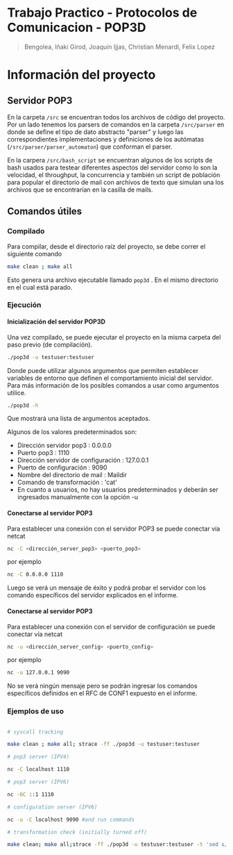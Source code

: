 # Trabajo Practico - Protocolos de Comunicacion - POP3D

> Bengolea, Iñaki
> Girod, Joaquin
> Ijjas, Christian
> Menardi, Felix Lopez

# Información del proyecto

## Servidor POP3

En la carpeta `/src` se encuentran todos los archivos de código del proyecto. Por un lado tenemos los parsers de comandos en la carpeta `/src/parser` en donde se define el tipo de dato abstracto "parser" y luego las correspondientes implementaciones y definiciones de los autómatas (`/src/parser/parser_automaton`) que conforman el parser.

En la carpera `/src/bash_script` se encuentran algunos de los scripts de bash usados para testear diferentes aspectos del servidor como lo son la velocidad, el throughput, la concurrencia y también un script de población para popular el directorio de mail con archivos de texto que simulan una los archivos que se encontrarían en la casilla de mails.

## Comandos útiles

### Compilado

Para compilar, desde el directorio raíz del proyecto, se debe correr el siguiente comando

```bash
make clean ; make all
```

Esto genera una archivo ejecutable llamado `pop3d` . En el mismo directorio en el cual está parado.

### Ejecución

#### Inicialización del servidor POP3D

Una vez compilado, se puede ejecutar el proyecto en la misma carpeta del paso previo (de compilación).

```bash
./pop3d -u testuser:testuser
```

Donde puede utilizar algunos argumentos que permiten establecer variables de entorno que definen el comportamiento inicial del servidor.
Para más información de los posibles comandos a usar como argumentos utilice.

```bash
./pop3d -h
```

Que mostrará una lista de argumentos aceptados.

Algunos de los valores predeterminados son:

- Dirección servidor pop3 : 0.0.0.0
- Puerto pop3 : 1110
- Dirección servidor de configuración : 127.0.0.1
- Puerto de configuración : 9090
- Nombre del directorio de mail : Maildir
- Comando de transformación : 'cat'
- En cuanto a usuarios, no hay usuarios predeterminados y deberán ser ingresados manualmente con la opción -u

#### Conectarse al servidor POP3

Para establecer una conexión con el servidor POP3 se puede conectar vía netcat

```bash
nc -C <dirección_server_pop3> <puerto_pop3>
```

por ejemplo

```bash
nc -C 0.0.0.0 1110
```

Luego se verá un mensaje de éxito y podrá probar el servidor con los comando específicos del servidor explicados en el informe.

#### Conectarse al servidor POP3

Para establecer una conexión con el servidor de configuración se puede conectar vía netcat

```bash
nc -u <dirección_server_config> <puerto_config>
```

por ejemplo

```bash
nc -u 127.0.0.1 9090
```

No se verá ningún mensaje pero se podrán ingresar los comandos específicos definidos en el RFC de CONF1 expuesto en el informe.

### Ejemplos de uso

```bash

# syscall tracking

make clean ; make all; strace -ff ./pop3d -u testuser:testuser

# pop3 server (IPV4)

nc -C localhost 1110

# pop3 server (IPV6)

nc -6C ::1 1110

# configuration server (IPV6)

nc -u -C localhost 9090 #and run commands

# transformation check (initially turned off)

make clean; make all;strace -ff ./pop3d -u testuser:testuser -t 'sed s/[Aa]/4/g|sed s/[Ee]/3/g|sed s/[iI]/1/g|sed s/[Oo]/0/g'

```
